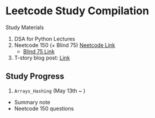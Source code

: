 # Leetcode Study Compilation

Study Materials 

1. DSA for Python Lectures 
2. Neetcode 150 (+ Blind 75) [Neetcode Link](https://neetcode.io/) 
    - [Blind 75 Link](https://leetcode.com/discuss/general-discussion/460599/blind-75-leetcode-questions)
3. T-story blog post: [Link](https://sophuu.tistory.com/112) 


## Study Progress 

1. `Arrays_Hashing` (May 13th ~ )
- Summary note 
- Neetcode 150 questions 